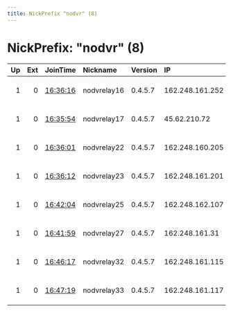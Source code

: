 ```yaml
---
title: NickPrefix "nodvr" (8)
---
```


# NickPrefix: "nodvr" (8)

|   Up |   Ext | JoinTime                                                                                            | Nickname    | Version   | IP              | AS       | CC   |   ORp |   Dirp | OS    | Contact                             |   eFamMembers |
|-----:|------:|:----------------------------------------------------------------------------------------------------|:------------|:----------|:----------------|:---------|:-----|------:|-------:|:------|:------------------------------------|--------------:|
|    1 |     0 | [16:36:16](https://metrics.torproject.org/rs.html#details/A06A49D7D70F8034D54B459AF98E867CFAB264C1) | nodvrelay16 | 0.4.5.7   | 162.248.161.252 | DataCity | ca   |  9001 |   9000 | Linux | emerson tor@nodevine.net bitcoin:12 |            24 |
|    1 |     0 | [16:35:54](https://metrics.torproject.org/rs.html#details/30CA5BE503177D8932FB312A49505A5737D8E409) | nodvrelay17 | 0.4.5.7   | 45.62.210.72    | DataCity | ca   |  9001 |   9000 | Linux | emerson tor@nodevine.net bitcoin:12 |            24 |
|    1 |     0 | [16:36:01](https://metrics.torproject.org/rs.html#details/C62EF8D91109A12593BB45CA5E4F450FE3174289) | nodvrelay22 | 0.4.5.7   | 162.248.160.205 | DataCity | ca   |  9001 |   9000 | Linux | emerson tor@nodevine.net bitcoin:12 |            24 |
|    1 |     0 | [16:36:12](https://metrics.torproject.org/rs.html#details/517FE0AC29F7D17112271ECE8CA5533AED232BB3) | nodvrelay23 | 0.4.5.7   | 162.248.161.201 | DataCity | ca   |  9001 |   9000 | Linux | emerson tor@nodevine.net bitcoin:12 |            24 |
|    1 |     0 | [16:42:04](https://metrics.torproject.org/rs.html#details/B64DD3D07AD11B22EC4F1921AF6E12521E2C36BB) | nodvrelay25 | 0.4.5.7   | 162.248.162.107 | DataCity | ca   |  9001 |   9000 | Linux | emerson tor@nodevine.net bitcoin:12 |            24 |
|    1 |     0 | [16:41:59](https://metrics.torproject.org/rs.html#details/D258F0D4279C868223D1B1BE1D9F52D5D542628B) | nodvrelay27 | 0.4.5.7   | 162.248.161.31  | DataCity | ca   |  9001 |   9000 | Linux | emerson tor@nodevine.net bitcoin:12 |            24 |
|    1 |     0 | [16:46:17](https://metrics.torproject.org/rs.html#details/BB7D366E3E5FE6278C2CB6C61BF52333E2812ACB) | nodvrelay32 | 0.4.5.7   | 162.248.161.115 | DataCity | ca   |  9001 |   9000 | Linux | emerson tor@nodevine.net bitcoin:12 |            24 |
|    1 |     0 | [16:47:19](https://metrics.torproject.org/rs.html#details/D72E6DA5FC1EDE50B95AECFAE322E2C41C29B128) | nodvrelay33 | 0.4.5.7   | 162.248.161.117 | DataCity | ca   |  9001 |   9000 | Linux | emerson tor@nodevine.net bitcoin:12 |            24 |
